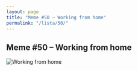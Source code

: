 ```yaml
---
layout: page
title: "Meme #50 – Working from home"
permalink: "/lista/50/"
---
```


## Meme #50 – Working from home

![Working from home](https://i.chzbgr.com/full/10441196800/h71DCC6E7/working-home)

